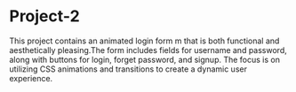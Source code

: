 # Project-2
This project contains an animated login form m that is both functional and aesthetically pleasing.The form includes fields for username and password, along with buttons for login, forget password, and signup. The focus is on utilizing CSS animations and transitions to create a dynamic user experience.
